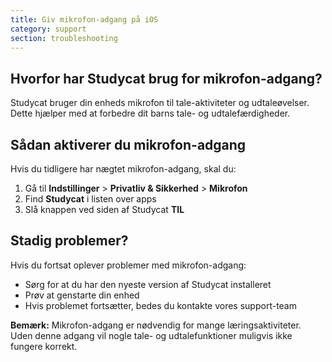 ```yaml
---
title: Giv mikrofon-adgang på iOS
category: support 
section: troubleshooting
---
```

## Hvorfor har Studycat brug for mikrofon-adgang?

Studycat bruger din enheds mikrofon til tale-aktiviteter og udtaleøvelser. Dette hjælper med at forbedre dit barns tale- og udtalefærdigheder.

## Sådan aktiverer du mikrofon-adgang

Hvis du tidligere har nægtet mikrofon-adgang, skal du:

1. Gå til **Indstillinger** > **Privatliv & Sikkerhed** > **Mikrofon**
2. Find **Studycat** i listen over apps
3. Slå knappen ved siden af Studycat **TIL**

## Stadig problemer?

Hvis du fortsat oplever problemer med mikrofon-adgang:

* Sørg for at du har den nyeste version af Studycat installeret
* Prøv at genstarte din enhed
* Hvis problemet fortsætter, bedes du kontakte vores support-team

**Bemærk:** Mikrofon-adgang er nødvendig for mange læringsaktiviteter. Uden denne adgang vil nogle tale- og udtalefunktioner muligvis ikke fungere korrekt.